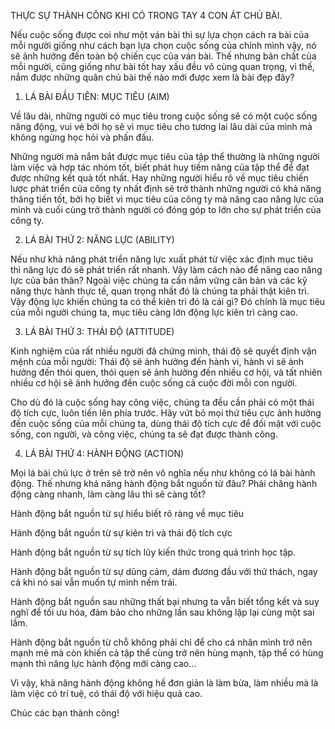 THỰC SỰ THÀNH CÔNG KHI CÓ TRONG TAY 4 CON ÁT CHỦ BÀI.

Nếu cuộc sống được coi như một ván bài thì sự lựa chọn cách ra bài của mỗi người giống như cách bạn lựa chọn cuộc sống của chính mình vậy, nó sẽ ảnh hưởng đến toàn bộ chiến cục của ván bài. Thế nhưng bản chất của mỗi người, cũng giống như bài tốt hay xấu đều vô cùng quan trọng, vì thế, nắm được những quân chủ bài thế nào mới được xem là bài đẹp đây?

1. LÁ BÀI ĐẦU TIÊN: MỤC TIÊU (AIM)

Về lâu dài, những người có mục tiêu trong cuộc sống sẽ có một cuộc sống năng động, vui vẻ bởi họ sẽ vì mục tiêu cho tương lai lâu dài của mình mà không ngừng học hỏi và phấn đấu.

Những người mà nắm bắt được mục tiêu của tập thể thường là những người làm việc và hợp tác nhóm tốt, biết phát huy tiềm năng của tập thể để đạt được những kết quả tốt nhất. Hay những người hiểu rõ về mục tiêu chiến lược phát triển của công ty nhất định sẽ trở thành những người có khả năng thăng tiến tốt, bởi họ biết vì mục tiêu của công ty mà nâng cao năng lực của mình và cuối cùng trở thành người có đóng góp to lớn cho sự phát triển của công ty.

2. LÁ BÀI THỨ 2: NĂNG LỰC (ABILITY)

Nếu như khả năng phát triển năng lực xuất phát từ việc xác định mục tiêu thì năng lực đó sẽ phát triển rất nhanh. Vậy làm cách nào để nâng cao năng lực của bản thân? Ngoài việc chúng ta cần nắm vững căn bản và các kỹ năng thực hành thực tế, quan trọng nhất đó là chúng ta phải thật kiên trì. Vậy động lực khiến chúng ta có thể kiên trì đó là cái gì? Đó chính là mục tiêu của mỗi người chúng ta, mục tiêu càng lớn động lực kiên trì càng cao.

3. LÁ BÀI THỨ 3: THÁI ĐỘ (ATTITUDE)

Kinh nghiệm của rất nhiều người đã chứng minh, thái độ sẽ quyết định vận mệnh của mỗi người: Thái độ sẽ ảnh hưởng đến hành vi, hành vi sẽ ảnh hưởng đến thói quen, thói quen sẽ ảnh hưởng đến nhiều cơ hội, và tất nhiên nhiều cơ hội sẽ ảnh hưởng đến cuộc sống cả cuộc đời mỗi con người.

Cho dù đó là cuộc sống hay công việc, chúng ta đều cần phải có một thái độ tích cực, luôn tiến lên phía trước. Hãy vứt bỏ mọi thứ tiêu cực ảnh hưởng đến cuộc sống của mỗi chúng ta, dùng thái độ tích cực để đối mặt với cuộc sống, con người, và công việc, chúng ta sẽ đạt được thành công.

4. LÁ BÀI THỨ 4: HÀNH ĐỘNG (ACTION)

Mọi lá bài chủ lực ở trên sẽ trở nên vô nghĩa nếu như không có lá bài hành động. Thế nhưng khả năng hành động bắt nguồn từ đâu? Phải chăng hành động càng nhanh, làm càng lâu thì sẽ càng tốt?

Hành động bắt nguồn từ sự hiểu biết rõ ràng về mục tiêu

Hành động bắt nguồn từ sự kiên trì và thái độ tích cực

Hành động bắt nguồn từ sự tích lũy kiến thức trong quá trình học tập.

Hành động bắt nguồn từ sự dũng cảm, dám đương đầu với thử thách, ngay cả khi nó sai vẫn muốn tự mình nếm trải.

Hành động bắt nguồn sau những thất bại nhưng ta vẫn biết tổng kết và suy nghĩ để tối ưu hóa, đảm bảo cho những lần sau không lặp lại cùng một sai lầm.

Hành động bắt nguồn từ chỗ không phải chỉ để cho cá nhân mình trở nên mạnh mẽ mà còn khiến cả tập thể cùng trở nên hùng mạnh, tập thể có hùng mạnh thì năng lực hành động mới càng cao…

Vì vậy, khả năng hành động không hề đơn giản là làm bừa, làm nhiều mà là làm việc có trí tuệ, có thái độ với hiệu quả cao.

Chúc các bạn thành công!